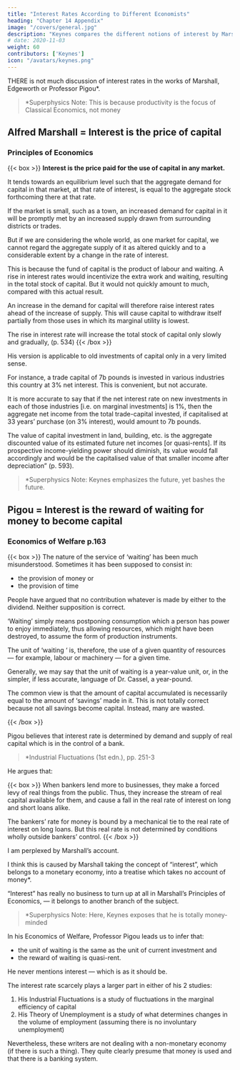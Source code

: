 ```yaml
---
title: "Interest Rates According to Different Economists"
heading: "Chapter 14 Appendix"
image: "/covers/general.jpg"
description: "Keynes compares the different notions of interest by Marshall, Ricardo, Pigou, and Von Mises"
# date: 2020-11-03
weight: 60
contributors: ['Keynes']
icon: "/avatars/keynes.png"
---
```




<!-- Appendix on the Rate of Interest in Marshall’s “Principles of Economics” Book 6 p. 534 and p. 593, Ricardo’s “Principles of Political Economy”, and elsewhere  --> 

THERE is not much discussion of interest rates in the works of Marshall, Edgeworth or Professor Pigou*.


> *Superphysics Note: This is because productivity is the focus of Classical Economics, not money


## Alfred Marshall = Interest is the price of capital

### Principles of Economics

{{< box >}}
**Interest is the price paid for the use of capital in any market.**

It tends towards an equilibrium level such that the aggregate demand for capital in that market, at that rate of interest, is equal to the aggregate stock forthcoming there at that rate. 

If the market is small, such as a town, an increased demand for capital in it will be promptly met by an increased supply drawn from surrounding districts or trades. 

But if we are considering the whole world, as one market for capital, we cannot regard the aggregate supply of it as altered quickly and to a considerable extent by a change in the rate of interest. 

This is because the fund of capital is the product of labour and waiting. A rise in interest rates would incentivize the extra work and waiting, resulting in the total stock of capital. But it would not quickly amount to much, compared with this actual result. 

An increase in the demand for capital will therefore raise interest rates ahead of the increase of supply. This will cause capital to withdraw itself partially from those uses in which its marginal utility is lowest.  

The rise in interest rate will increase the total stock of capital only slowly and gradually, (p. 534)
{{< /box >}}


His version is applicable to old investments of capital only in a very limited sense. 

For instance, a trade capital of 7b pounds is invested in various industries this country at 3% net interest. This is convenient, but not accurate. 

It is more accurate to say that if the net interest rate on new investments in each of those industries [i.e. on marginal investments] is 1%, then the aggregate net income from the total trade-capital invested, if capitalised at 33 years’ purchase (on 3% interest), would amount to 7b pounds. 

The value of capital investment in land, building, etc. is the aggregate discounted value of its estimated future net incomes [or quasi-rents]. If its prospective income-yielding power should diminish, its value would fall accordingly and would be the capitalised value of that smaller income after depreciation” (p. 593). 

> *Superphysics Note: Keynes emphasizes the future, yet bashes the future.




## Pigou = Interest is the reward of waiting for money to become capital

### Economics of Welfare p.163

{{< box >}}
The nature of the service of ‘waiting’ has been much misunderstood. Sometimes it has been supposed to consist in:
- the provision of money or
- the provision of time

People have argued that no contribution whatever is made by either to the dividend. Neither supposition is correct. 

‘Waiting’ simply means postponing consumption which a person has power to enjoy immediately, thus allowing resources, which might have been destroyed, to assume the form of production instruments.

The unit of ‘waiting ‘ is, therefore, the use of a given quantity of resources — for example, labour or machinery — for a given time.

Generally, we may say that the unit of waiting is a year-value unit, or, in the simpler, if less accurate, language of Dr. Cassel, a year-pound. 

The common view is that the amount of capital accumulated is necessarily equal to the amount of ‘savings’ made in it. This is not totally correct because not all savings become capital. Instead, many are wasted.  

<!-- even when savings are interpreted to mean net savings, thus eliminating the savings of one man that are lent to increase the consumption of another, and when temporary accumulations of unused claims upon services in the form of bank-money are ignored; 

for many savings which are meant to become capital in fact fail of their purpose through misdirection into wasteful uses. -->
{{< /box >}}


Pigou believes that interest rate is determined by demand and supply of real capital which is in the control of a bank.

> *Industrial Fluctuations (1st edn.), pp. 251-3

He argues that:

{{< box >}}
When bankers lend more to businesses, they make a forced levy of real things from the public. Thus, they increase the stream of real capital available for them, and cause a fall in the real rate of interest on long and short loans alike. 

The bankers’ rate for money is bound by a mechanical tie to the real rate of interest on long loans. But this real rate is not determined by conditions wholly outside bankers’ control.
{{< /box >}}


I am perplexed by Marshall’s account. 

I think this is caused by Marshall taking the concept of “interest”, which belongs to a monetary economy, into a treatise which takes no account of money*. 

“Interest” has really no business to turn up at all in Marshall’s Principles of Economics, — it belongs to another branch of the subject.

> *Superphysics Note: Here, Keynes exposes that he is totally money-minded


In his Economics of Welfare, Professor Pigou <!-- , conformably with his other tacit assumptions, --> leads us to infer that:
- the unit of waiting is the same as the unit of current investment and
- the reward of waiting is quasi-rent. 

He never mentions interest — which is as it should be.  

The interest rate scarcely plays a larger part in either of his 2 studies:

1. His Industrial Fluctuations is a study of fluctuations in the marginal efficiency of capital
2. His Theory of Unemployment is a study of what determines changes in the volume of employment (assuming there is no involuntary unemployment) <!-- than in his Economics of Welfare. --> 


Nevertheless, these writers are not dealing with a non-monetary economy (if there is such a thing). They quite clearly presume that money is used and that there is a banking system. 

